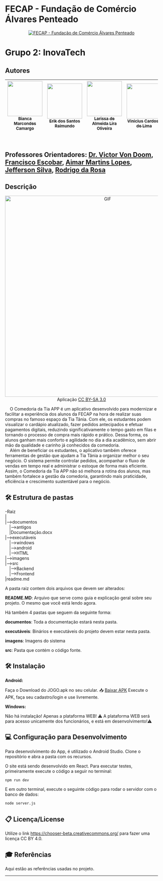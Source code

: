 # FECAP - Fundação de Comércio Álvares Penteado

<p align="center">
<a href= "https://www.fecap.br/"><img src="https://encrypted-tbn0.gstatic.com/images?q=tbn:ANd9GcRhZPrRa89Kma0ZZogxm0pi-tCn_TLKeHGVxywp-LXAFGR3B1DPouAJYHgKZGV0XTEf4AE&usqp=CAU" alt="FECAP - Fundação de Comércio Álvares Penteado" border="0"></a>
</p>

# Grupo 2: InovaTech

## Autores

| [<img loading="lazy" src="https://github.com/user-attachments/assets/1aa3f90d-ddfd-4290-abc1-1dd8eab2cfa7" width=115><br><sub>Bianca Marcondes Camargo</sub>](https://www.linkedin.com/in/bianca-marcondes5?utm_source=share&utm_campaign=share_via&utm_content=profile&utm_medium=android_app) |  [<img loading="lazy" src="https://github.com/user-attachments/assets/289e7c15-cdde-401f-bd83-5ae6916f437c" width=115><br><sub>Erik dos Santos Raimundo</sub>](https://www.linkedin.com/in/erik-raimundo-5811762b8/) |  [<img loading="lazy" src="https://github.com/user-attachments/assets/d6890331-0775-4b66-971a-48ebdcf3ce38" width=115><br><sub>Larissa de Almeida Lira Oliveira</sub>](https://www.linkedin.com/in/larissa-de-almeida?utm_source=share&utm_campaign=share_via&utm_content=profile&utm_medium=android_app) |  [<img loading="lazy" src="https://github.com/user-attachments/assets/42e9e7a8-7fce-498f-a739-6acc8d57e818" width=115><br><sub>Vinicius Cardoso de Lima</sub>](https://www.linkedin.com/in/vinicius-cardoso-de-lima-a9a918227/) |  
| :---: | :---: | :---: | --- | 

<br>

## Professores Orientadores: <a href="https://www.linkedin.com/in/victorbarq/">Dr. Victor Von Doom</a>, <a href="https://www.linkedin.com/in/francisco-escobar/">Francisco Escobar</a>, <a href="https://www.linkedin.com/in/aimarlopes/">Aimar Martins Lopes</a>, <a href="https://www.linkedin.com/in/jefferson-o-silva">Jefferson Silva</a>, <a href="https://www.linkedin.com/in/rodrigo-da-rosa-phd">Rodrigo da Rosa</a>
## Descrição

<p align="center">
  <img src="https://github.com/user-attachments/assets/7b549a2d-6549-4dca-a55e-cd8d1e374b0c" alt="GIF" border="0" width="660" heigth="500">
</br>
    Aplicação  <a rel="license" href="https://creativecommons.org/licenses/by-sa/3.0/">CC BY-SA 3.0</a>
</p>


&nbsp;&nbsp;&nbsp; O Comedoria da Tia APP é um aplicativo desenvolvido para modernizar e facilitar a experiência dos alunos da FECAP na hora de realizar suas compras no famoso espaço da Tia Tânia. Com ele, os estudantes podem visualizar o cardápio atualizado, fazer pedidos antecipados e efetuar pagamentos digitais, reduzindo significativamente o tempo gasto em filas e tornando o processo de compra mais rápido e prático. Dessa forma, os alunos ganham mais conforto e agilidade no dia a dia acadêmico, sem abrir mão da qualidade e carinho já conhecidos da comedoria.
</br>
&nbsp;&nbsp;&nbsp; Além de beneficiar os estudantes, o aplicativo também oferece ferramentas de gestão que ajudam a Tia Tânia a organizar melhor o seu negócio. O sistema permite controlar pedidos, acompanhar o fluxo de vendas em tempo real e administrar o estoque de forma mais eficiente. Assim, o Comedoria da Tia APP não só melhora a rotina dos alunos, mas também fortalece a gestão da comedoria, garantindo mais praticidade, eficiência e crescimento sustentável para o negócio.
</br>

## 🛠 Estrutura de pastas

-Raiz<br>
|<br>
|-->documentos<br>
  &emsp;|-->antigos<br>
  &emsp;|Documentação.docx<br>
|-->executáveis<br>
  &emsp;|-->windows<br>
  &emsp;|-->android<br>
  &emsp;|-->HTML<br>
|-->imagens<br>
|-->src<br>
  &emsp;|-->Backend<br>
  &emsp;|-->Frontend<br>
|readme.md<br>

A pasta raiz contem dois arquivos que devem ser alterados:

<b>README.MD</b>: Arquivo que serve como guia e explicação geral sobre seu projeto. O mesmo que você está lendo agora.

Há também 4 pastas que seguem da seguinte forma:

<b>documentos</b>: Toda a documentação estará nesta pasta.

<b>executáveis</b>: Binários e executáveis do projeto devem estar nesta pasta.

<b>imagens</b>: Imagens do sistema

<b>src</b>: Pasta que contém o código fonte.

## 🛠 Instalação

<b>Android:</b>

Faça o Download do JOGO.apk no seu celular.
📥 [Baixar APK](apk/ComedoriaDaTia.apk)
Execute o APK, faça seu cadastro/login e use livremente.

<b>Windows:</b>

Não há instalação! Apenas a plataforma WEB!
⚠️ A plataforma WEB será para acesso unicamente dos funcionários, e está em desenvolvimento!⚠️

## 💻 Configuração para Desenvolvimento

Para desenvolvimento do App, é utilizado o Android Studio. Clone o repositório e abra a pasta com os recursos.

O site está sendo desenvolvido em React. Para executar testes, primeiramente execute o código a seguir no terminal:
```sh
npm run dev
```
E em outro terminal, execute o seguinte código para rodar o servidor com o banco de dados:
```sh
node server.js
```

## 📋 Licença/License
Utilize o link <https://chooser-beta.creativecommons.org/> para fazer uma licença CC BY 4.0.

## 🎓 Referências

Aqui estão as referências usadas no projeto.

---
